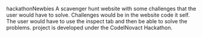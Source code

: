 hackathonNewbies
A scavenger hunt website with some challenges that the user would have to solve.
Challenges would be in the website code it self. The user  would have to use the inspect tab and then be able to solve the problems.
project is developed under the CodeINovact
Hackathon.
